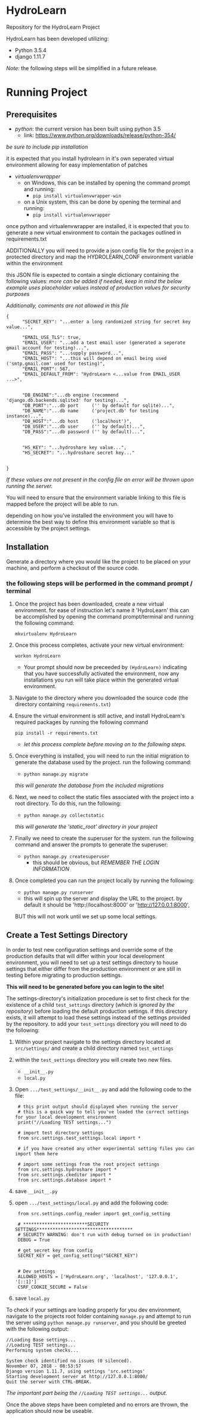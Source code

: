 # HydroLearn
Repository for the HydroLearn Project

HydroLearn has been developed utilizing:  
- Python 3.5.4
- django 1.11.7

*Note:* the following steps will be simplified in a future release.

# Running Project

## Prerequisites 
- *python*: the current version has been built using python 3.5   
  - link: https://www.python.org/downloads/release/python-354/
  
*be sure to include pip installation*

it is expected that you install hydrolearn in it's own seperated virtual environment allowing for easy implementation of patches
- *virtualenvwrapper*
  - on Windows, this can be installed by opening the command prompt and running:
    -  `pip install virtualenvwrapper-win`
  - on a Unix system, this can be done by opening the terminal and running:
    - `pip install virtualenvwrapper`


once python and virtualenvwrapper are installed, it is expected that you to generate a new virtual environment to contain the packages outlined in requirements.txt


ADDITIONALLY
you will need to provide a json config file for the project in a protected directory
and map the HYDROLEARN_CONF environment variable within the environment

this JSON file is expected to contain a single dictionary containing the following values: 
*more can be added if needed, keep in mind the below example uses placeholder values instead of production values for security purposes*

*Additionally, comments are not allowed in this file*


    {
          "SECRET_KEY": "...enter a long randomized string for secret key value...",

          "EMAIL_USE_TLS": true,
          "EMAIL_USER": "...add a test email user (generated a seperate gmail account for testing)...",
          "EMAIL_PASS": "...supply password...",
          "EMAIL_HOST": "...this will depend on email being used ('smtp.gmail.com' used for testing)",
          "EMAIL_PORT": 587,
          "EMAIL_DEFAULT_FROM": "HydroLearn <...value from EMAIL_USER ...>",


          "DB_ENGINE":"...db engine (recommend 'django.db.backends.sqlite3' for testing)...",
          "DB_PORT":"...db port     ('' by default for sqlite)...",
          "DB_NAME":"...db name     ('project.db' for testing instance)...",
          "DB_HOST":"...db host     ('localhost')",
          "DB_USER":"...db user     ('' by default)...",
          "DB_PASS":"...db password ('' by default)...",


          "HS_KEY": "...hydroshare key value...",
          "HS_SECRET": "...hydroshare secret key..."

        
    }

*If these values are not present in the config file an error will be thrown upon running the server.*

You will need to ensure that the environment variable linking to this file is mapped before the project will be able to run. 

depending on how you've installed the environment you will have to determine the best way to define this environment variable so that is accessible by the project settings.

## Installation

Generate a directory where you would like the project to be placed on your machine, and perform a checkout of the source code.

### the following steps will be performed in the command prompt / terminal

1. Once the project has been downloaded, create a new virtual environment. for ease of instruction let's name it 'HydroLearn' 
this can be accomplished by opening the command prompt/terminal and running the following command:

    `mkvirtualenv HydroLearn`

2. Once this process completes, activate your new virtual environment:

    `workon HydroLearn`

    - Your prompt should now be preceeded by `(HydroLearn)` indicating that you have successfully activated the environment, now any installations you run will take place within the generated virtual environment.

3. Navigate to the directory where you downloaded the source code  (the directory containing `requirements.txt`)

4. Ensure the virtual environment is still active, and install HydroLearn's required packages by running the following command 

    `pip install -r requirements.txt`
    - *let this process complete before moving on to the following steps.*
    
5. Once everything is installed, you will need to run the initial migration to generate the database used by the project. run the following command:
    
    - `python manage.py migrate`
    
    *this will generate the database from the included migrations* 

6. Next, we need to collect the static files associated with the project into a root directory. To do this, run the following:
    - `python manage.py collectstatic`
    
    *this will generate the 'static_root' directory in your project*
    
7. Finally we need to create the superuser for the system. run the following command and answer the prompts to generate the superuser:
    - `python manage.py createsuperuser`
      - this should be obvious, but *REMEMBER THE LOGIN INFORMATION*
    
8. Once completed you can run the project locally by running the following:
    - `python manage.py runserver`
    - this will spin up the server and display the URL to the project. by default it should be 'http://localhost:8000' or 'http://127.0.0.1:8000',
    
    BUT this will not work until we set up some local settings.
      

## Create a Test Settings Directory

In order to test new configuration settings and override some of the production defaults that will differ within your local development environment, you will need to set up a test settings directory to house settings that either differ from the production environment or are still in testing before migrating to production settings.

**This will need to be generated before you can login to the site!**

The settings-directory's initialization procedure is set to first check for the existence of a child `test_settings` directory (*which is ignored by the repository*) before loading the default production settings. if this directory exists, it will attempt to load these settings instead of the settings provided by the repository.  to add your `test_settings` directory you will need to do the following:

  1. Within your project navigate to the settings directory located at `src/settings/` and create a child directory named `test_settings`
  2. within the `test_settings` directory you will create two new files.
     - `__init__.py`
     - `local.py`
  3. Open `.../test_settings/__init__.py` and add the following code to the file:
  
     ```      
      # this print output should displayed when running the server
      # this is a quick way to tell you've loaded the correct settings for your local development environment
      print("//Loading TEST settings...")
      
      # import test directory settings
      from src.settings.test_settings.local import *
      
      # if you have created any other experimental setting files you can import them here
      
      # import some settings from the root project settings
      from src.settings.hydroshare import *
      from src.settings.ckeditor import *
      from src.settings.database import *
     ```
     
  4. save `__init__.py`
  5. open `.../test_settings/local.py` and add the following code:
  
     ```
      from src.settings.config_reader import get_config_setting

      # ************************SECURITY SETTINGS************************************
      # SECURITY WARNING: don't run with debug turned on in production!
      DEBUG = True
    
      # get secret key from config
      SECRET_KEY = get_config_setting("SECRET_KEY")
    
      
      # Dev settings      
      ALLOWED_HOSTS = ['HydroLearn.org', 'localhost', '127.0.0.1', '[::1]']
      CSRF_COOKIE_SECURE = False

     ```
   
  6. save `local.py`
  
To check if your settings are loading properly for you dev environment, navigate to the projects root folder containing `manage.py` and attempt to run the server using `python manage.py runserver`, and you should be greeted with the following output:

```
//Loading Base settings...
//Loading TEST settings...
Performing system checks...

System check identified no issues (0 silenced).
November 07, 2018 - 08:53:57
Django version 1.11.7, using settings 'src.settings'
Starting development server at http://127.0.0.1:8000/
Quit the server with CTRL-BREAK.

```

_The important part being the `//Loading TEST settings...` output._

 Once the above steps have been completed and no errors are thrown, the application should now be useable.


  
  
    

    
    

    
